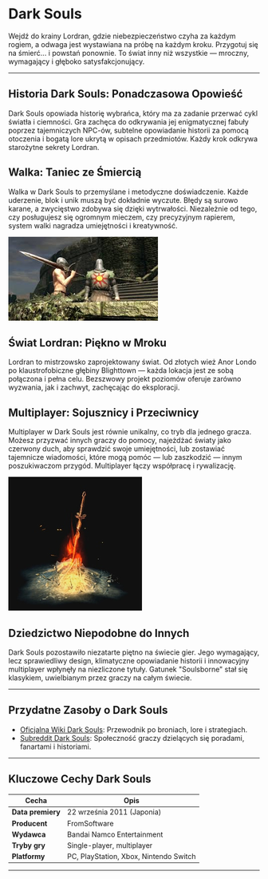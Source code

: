 # Dark Souls

Wejdź do krainy Lordran, gdzie niebezpieczeństwo czyha za każdym rogiem, a odwaga jest wystawiana na próbę na każdym kroku. Przygotuj się na śmierć... i powstań ponownie. To świat inny niż wszystkie — mroczny, wymagający i głęboko satysfakcjonujący.

---

## Historia Dark Souls: Ponadczasowa Opowieść

Dark Souls opowiada historię wybrańca, który ma za zadanie przerwać cykl światła i ciemności. Gra zachęca do odkrywania jej enigmatycznej fabuły poprzez tajemniczych NPC-ów, subtelne opowiadanie historii za pomocą otoczenia i bogatą lore ukrytą w opisach przedmiotów. Każdy krok odkrywa starożytne sekrety Lordran.

## Walka: Taniec ze Śmiercią

Walka w Dark Souls to przemyślane i metodyczne doświadczenie. Każde uderzenie, blok i unik muszą być dokładnie wyczute. Błędy są surowo karane, a zwycięstwo zdobywa się dzięki wytrwałości. Niezależnie od tego, czy posługujesz się ogromnym mieczem, czy precyzyjnym rapierem, system walki nagradza umiejętności i kreatywność.

![Rycerz Solaire w Dark Souls](solaire.jpg)  

## Świat Lordran: Piękno w Mroku

Lordran to mistrzowsko zaprojektowany świat. Od złotych wież Anor Londo po klaustrofobiczne głębiny Blighttown — każda lokacja jest ze sobą połączona i pełna celu. Bezszwowy projekt poziomów oferuje zarówno wyzwania, jak i zachwyt, zachęcając do eksploracji.

## Multiplayer: Sojusznicy i Przeciwnicy

Multiplayer w Dark Souls jest równie unikalny, co tryb dla jednego gracza. Możesz przyzwać innych graczy do pomocy, najeżdżać światy jako czerwony duch, aby sprawdzić swoje umiejętności, lub zostawiać tajemnicze wiadomości, które mogą pomóc — lub zaszkodzić — innym poszukiwaczom przygód. Multiplayer łączy współpracę i rywalizację.

![Ognisko w Dark Souls](bonfire.jpg)  

## Dziedzictwo Niepodobne do Innych

Dark Souls pozostawiło niezatarte piętno na świecie gier. Jego wymagający, lecz sprawiedliwy design, klimatyczne opowiadanie historii i innowacyjny multiplayer wpłynęły na niezliczone tytuły. Gatunek "Soulsborne" stał się klasykiem, uwielbianym przez graczy na całym świecie.

---

## Przydatne Zasoby o Dark Souls

- [Oficjalna Wiki Dark Souls](https://darksouls.wiki.fextralife.com): Przewodnik po broniach, lore i strategiach.
- [Subreddit Dark Souls](https://www.reddit.com/r/darksouls/): Społeczność graczy dzielących się poradami, fanartami i historiami.

---

## Kluczowe Cechy Dark Souls

| **Cecha**          | **Opis**                                     |
|---------------------|----------------------------------------------|
| **Data premiery**   | 22 września 2011 (Japonia)                  |
| **Producent**       | FromSoftware                                |
| **Wydawca**         | Bandai Namco Entertainment                  |
| **Tryby gry**       | Single-player, multiplayer                  |
| **Platformy**       | PC, PlayStation, Xbox, Nintendo Switch      |

---
